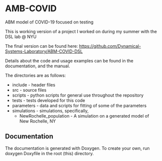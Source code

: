 # AMB-COVID
ABM model of COVID-19 focused on testing

This is working version of a project I worked on during my summer with the DSL lab @ NYU 

The final version can be found here: https://github.com/Dynamical-Systems-Laboratory/ABM-COVID-DSL


Details about the code and usage examples can be found in the documentation, and the manual.

The directories are as follows:

* include - header files 
* src - source files
* scripts - python scripts for general use throughout the repository
* tests - tests developed for this code
* parameters - data and scripts for fitting of some of the parameters
* simulations - simulations, specifically,
  * NewRochelle_population - A simulation on a generated model of New Rochelle, NY 

Documentation
-------------
The documentation is generated with Doxygen. To create your own, run doxygen Doxyfile in the root (this) directory.
